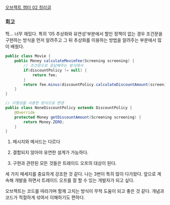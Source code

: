 [오브젝트 챕터 02 정리글](https://yatta.tistory.com/entry/%EC%98%A4%EB%B8%8C%EC%A0%9D%ED%8A%B8-%EC%B1%95%ED%84%B0-02-%EA%B0%9D%EC%B2%B4%EC%A7%80%ED%96%A5-%ED%94%84%EB%A1%9C%EA%B7%B8%EB%9E%98%EB%B0%8D)



### 회고
헉... 너무 재밌다. 특히 '05 추상화와 유연성'부분에서 할인 정책이 없는 경우 조건문을 구현하는 방식을 먼저 알려주고 그 뒤 추상화를 이용하는 방법을 알려주는 부분에서 많이 배웠다.
```java
public class Movie {
    public Money calculateMovieFee(Screening screening) {
        // 조건문으로 응답해주는 방식에서
        if(discountPolicy != null) {
            return fee;
        }
        return fee.minus(discountPolicy.calculateDiscountAmount(screening));
    }
}

// 다형성을 사용한 방식으로 변경
public class NoneDiscountPolicy extends DiscountPolicy {
    @Override
    protected Money getDiscountAmount(Screening screening) {
        return Money.ZERO;
    }
}
```

1) 메시지와 메서드는 다르다

2) 결합되지 않아야 유연한 설계가 가능하다.

3) 구현과 관련된 모든 것들은 트레이드 오프의 대상이 된다.

세 가지 메세지를 중요하게 강조한 것 같다. 나는 3번이 특히 많이 다가왔다. 앞으로 계속해 개발을 하면서 트레이드 오프를 잘 할 수 있는 개발자가 되고 싶다.


오브젝트는 코드를 따라가며 함께 고치는 방식이 무척 도움이 되고 좋은 것 같다. 개념과 코드가 적절하게 섞여서 이해하기도 편하다. 